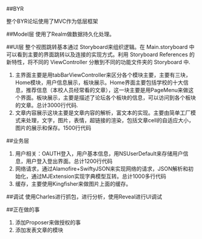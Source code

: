 ##BYR

整个BYR论坛使用了MVC作为低层框架

##Model层
使用了Realm做数据持久化处理。


##UI层
整个视图跳转基本通过 Storyboard来组织逻辑。在 Main.storyboard 中可以看到主要的界面跳转以及连接的实现方式。利用 Storyboard References 的新特性，将不同的 ViewController 分散到不同的功能文件夹的 Storyboard 中.

1. 主界面主要是用tabBarViewController来区分各个模块主要，主要有三块，Home模块，用户信息展示，板块展示。Home界面主要包括学校的十大信息，推荐信息（本校人员经常看的文章），这一块主要是用PageMenu来做这个界面。板块展示，主要是描述了论坛各个板块的信息，可以访问到各个板块的文章。总计3000行代码.
2. 文章内容展示这块主要是文章内容的解析，富文本的实现。主要由简单工厂模式来处理，文字，图片，表情，超链接的渲染，包括文章cell的自适应大小，图片的展示和保存。1500行代码

##业务层
1. 用户相关：OAUTH登入，用户基本信息，用NSUserDefault来存储用户信息，用户登入登出界面。总计1200行代码
2. 网络请求，通过Alamofire+SwiftyJSON来实现网络的请求，JSON解析和初始化，通过MJExtension实现字典模型互转。总计1000多行代码
3. 缓存，主要使用Kingfisher来做图片上面的缓存。


##调试
使用Charles进行抓包，进行分析，使用Reveal进行UI调试

##正在做的事
1. 添加Proposer来做授权的事
2. 添加发表文章的模块